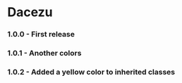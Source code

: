 # Dacezu

### 1.0.0 - First release

### 1.0.1 - Another colors

### 1.0.2 - Added a yellow color to inherited classes